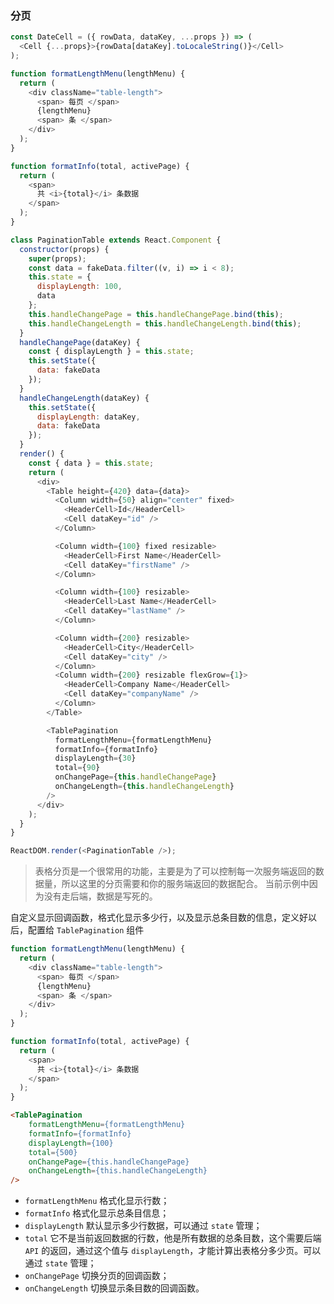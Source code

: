 ### 分页

<!--start-code-->

```js
const DateCell = ({ rowData, dataKey, ...props }) => (
  <Cell {...props}>{rowData[dataKey].toLocaleString()}</Cell>
);

function formatLengthMenu(lengthMenu) {
  return (
    <div className="table-length">
      <span> 每页 </span>
      {lengthMenu}
      <span> 条 </span>
    </div>
  );
}

function formatInfo(total, activePage) {
  return (
    <span>
      共 <i>{total}</i> 条数据
    </span>
  );
}

class PaginationTable extends React.Component {
  constructor(props) {
    super(props);
    const data = fakeData.filter((v, i) => i < 8);
    this.state = {
      displayLength: 100,
      data
    };
    this.handleChangePage = this.handleChangePage.bind(this);
    this.handleChangeLength = this.handleChangeLength.bind(this);
  }
  handleChangePage(dataKey) {
    const { displayLength } = this.state;
    this.setState({
      data: fakeData
    });
  }
  handleChangeLength(dataKey) {
    this.setState({
      displayLength: dataKey,
      data: fakeData
    });
  }
  render() {
    const { data } = this.state;
    return (
      <div>
        <Table height={420} data={data}>
          <Column width={50} align="center" fixed>
            <HeaderCell>Id</HeaderCell>
            <Cell dataKey="id" />
          </Column>

          <Column width={100} fixed resizable>
            <HeaderCell>First Name</HeaderCell>
            <Cell dataKey="firstName" />
          </Column>

          <Column width={100} resizable>
            <HeaderCell>Last Name</HeaderCell>
            <Cell dataKey="lastName" />
          </Column>

          <Column width={200} resizable>
            <HeaderCell>City</HeaderCell>
            <Cell dataKey="city" />
          </Column>
          <Column width={200} resizable flexGrow={1}>
            <HeaderCell>Company Name</HeaderCell>
            <Cell dataKey="companyName" />
          </Column>
        </Table>

        <TablePagination
          formatLengthMenu={formatLengthMenu}
          formatInfo={formatInfo}
          displayLength={30}
          total={90}
          onChangePage={this.handleChangePage}
          onChangeLength={this.handleChangeLength}
        />
      </div>
    );
  }
}

ReactDOM.render(<PaginationTable />);
```

<!--end-code-->

> 表格分页是一个很常用的功能，主要是为了可以控制每一次服务端返回的数据量，所以这里的分页需要和你的服务端返回的数据配合。 当前示例中因为没有走后端，数据是写死的。

自定义显示回调函数，格式化显示多少行，以及显示总条目数的信息，定义好以后，配置给 `TablePagination` 组件

```js
function formatLengthMenu(lengthMenu) {
  return (
    <div className="table-length">
      <span> 每页 </span>
      {lengthMenu}
      <span> 条 </span>
    </div>
  );
}

function formatInfo(total, activePage) {
  return (
    <span>
      共 <i>{total}</i> 条数据
    </span>
  );
}
```

```html
<TablePagination
    formatLengthMenu={formatLengthMenu}
    formatInfo={formatInfo}
    displayLength={100}
    total={500}
    onChangePage={this.handleChangePage}
    onChangeLength={this.handleChangeLength}
/>
```

* `formatLengthMenu` 格式化显示行数；
* `formatInfo` 格式化显示总条目信息；
* `displayLength` 默认显示多少行数据，可以通过 `state` 管理；
* `total` 它不是当前返回数据的行数，他是所有数据的总条目数，这个需要后端 `API` 的返回，通过这个值与 `displayLength`，才能计算出表格分多少页。可以通过 `state` 管理；
* `onChangePage` 切换分页的回调函数；
* `onChangeLength` 切换显示条目数的回调函数。
